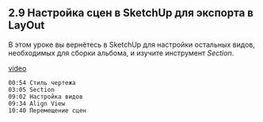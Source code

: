 ## 2.9 Настройка сцен в SketchUp для экспорта в LayOut

В этом уроке вы вернётесь в SketchUp для настройки остальных видов, необходимых для сборки альбома, и изучите инструмент _Section_.

[video](https://player.softculture.cc/embed/online/SKC/SKC_85.27.04_L2-9_SU_Scenes_for_Export)

``` chapters
00:54 Стиль чертежа
03:05 Section
09:02 Настройка видов 
09:34 Align View 
10:40 Перемещение сцен
```